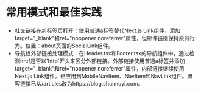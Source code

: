 # 常用模式和最佳实践

- 社交链接在新标签页打开：使用普通a标签替代Next.js Link组件，添加target="_blank"和rel="noopener noreferrer"属性，但邮件链接保持原有行为。位置：about页面的SocialLink组件。
- 导航栏外部链接处理模式：在Header.tsx和Footer.tsx的导航组件中，通过检测href是否以'http'开头来区分外部链接。外部链接使用普通a标签并添加target="_blank"和rel="noopener noreferrer"属性，内部链接继续使用Next.js Link组件。已应用到MobileNavItem、NavItem和NavLink组件。博客链接已从/articles改为https://blog.shuimuyi.com。
